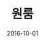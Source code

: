 ---
layout: post
title:  "원룸"
date:   2016-10-01
categories:
sub-cat: commissioned work
bg-color-1:	ff3333
bg-color-2: 333399
img:
    - /img/oneroom/01.jpg
    - /img/oneroom/02.jpg
    - /img/oneroom/03.jpg
collab: 
    - "[client.원룸](http://oneroom.pe.kr)"
txt:
vid: /img/oneroom/04.webm
---